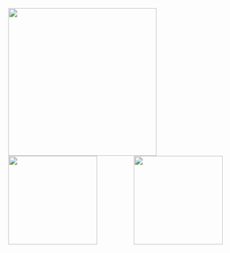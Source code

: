 <img width="300px" src="https://count.getloli.com/get/@MiraNeko?theme=gelbooru" />

<div align="center">
  <img align="left" height="180px" src="https://github-readme-stats.vercel.app/api?username=MiraNeko&include_all_commits=true&count_private=true&custom_title=MiraNeko%20GitHub%20Stats&line_height=30&show_icons=true&hide_border=true&bg_color=192133&title_color=efb752&icon_color=efb752&text_color=70bed9" />
  <img height="180px" src="https://github-readme-stats.vercel.app/api/top-langs/?username=MiraNeko&layout=compact&langs_count=4&text_color=70bed9&icon_color=fff&title_color=efb752&bg_color=192133&theme=graywhite" />
</div>
